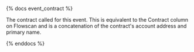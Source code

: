 {% docs event_contract %}

The contract called for this event. This is equivalent to the Contract column on Flowscan and is a concatenation of the contract's account address and primary name.

{% enddocs %}